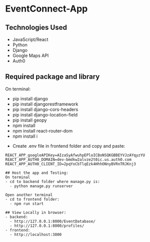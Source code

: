 # EventConnect-App
## Technologies Used
- JavaScript/React
- Python
- Django
- Google Maps API
- Auth0

## Required package and library
On terminal:
- pip install django
- pip install djangorestframework
- pip install django-cors-headers
- pip install django-location-field
- pip install geopy 
- npm install 
- npm install react-router-dom
- npm install i

* Create .env file in frontend folder and copy and paste:
```env
REACT_APP_googleAPIKey=AIzaSyAfwuhpEPloICBoNSQKGBBEYVJzAYqyzYU
REACT_APP_AUTH0_DOMAIN=dev-bmdkw2alvze2t0ic.us.auth0.com
REACT_APP_AUTH0_CLIENT_ID=2pqYoCbTlqEzk4HhhONnyBVRnTRJKnj3

## Host the app and Testing:
On terminal
- cd to backend folder where manage.py is:
  - python manage.py runserver

Open another terminal
- cd to frontend folder:
  - npm run start

## View Locally in browser:
- backend:
  - http://127.0.0.1:8000/EventDatabase/
  - http://127.0.0.1:8000/profiles/
- frontend:  
  - http://localhost:3000
